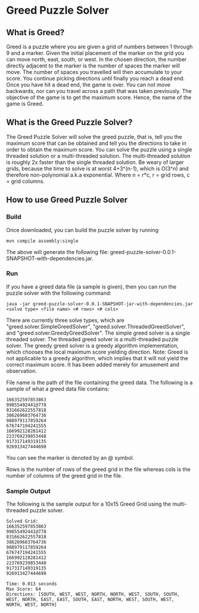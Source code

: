 # Greed Puzzle Solver

## What is Greed?

Greed is a puzzle where you are given a grid of numbers between 1 through 9 and a marker.  Given
the initial placement of the marker on the grid you can move north, east, south, or west.
In the chosen direction, the number directly adjacent to the marker is the number of spaces
the marker will move.  The number of spaces you travelled will then accumulate to your score.
You continue picking directions until finally you reach a dead end.
Once you have hit a dead end, the game is over.  You can not move backwards, nor can you travel across a path that was taken previously.  The objective of the game is to get the maximum score.  Hence, the name of the game is Greed.

## What is the Greed Puzzle Solver?

The Greed Puzzle Solver will solve the greed puzzle, that is, tell you the maximum score that can be
obtained and tell you the directions to take in order to obtain the maximum score.  You can solve
the puzzle using a single threaded solution or a multi-threaded solution.  The multi-threaded solution
is roughly 2x faster than the single threaded solution.  Be weary of larger grids, because the time to solve
is at worst 4+3^(n-1), which is O(3^n) and therefore non-polynomial a.k.a exponential. Where n = r*c, r = grid rows,
c = grid columns.

## How to use Greed Puzzle Solver

### Build

Once downloaded, you can build the puzzle solver by running

```
mvn compile assembly:single
```

The above will generate the following file: greed-puzzle-solver-0.0.1-SNAPSHOT-with-dependencies.jar.  

### Run

If you have a greed data file (a sample is given), then you can run the puzzle solver with the following command:

```
java -jar greed-puzzle-solver-0.0.1-SNAPSHOT-jar-with-dependencies.jar <solve type> <file name> <# rows> <# cols>
```

There are currently three solve types, which are "greed.solver.SimpleGreedSolver", "greed.solver.ThreadedGreedSolver", and "greed.solver.GreedyGreedSolver".  The simple greed solver is a single threaded solver. The threaded greed solver is a multi-threaded puzzle solver.  The greedy greed solver is a greedy algorithm implementation, which chooses the local maximum score yielding direction.  Note: Greed is not applicable to a greedy algorithm,
which implies that it will not yield the correct maximum score.  It has been added merely for amusement and observation.

File name is the path of the file containing the greed data.  The following is a sample of what a greed data file contains:

```
166352597853863
99855492441@778
831662622557818
386269683764736
988979117859264
676747194241555
166992128281412
223769239853448
917317149319135
926913427444698
```

You can see the marker is denoted by an @ symbol.

Rows is the number of rows of the greed grid in the file whereas cols is the number of columns of the greed grid in the file.

### Sample Output

The following is the sample output for a 10x15 Greed Grid using the multi-threaded puzzle solver.
```
Solved Grid:
166352597853863
99855492441@778
831662622557818
386269683764736
988979117859264
676747194241555
166992128281412
223769239853448
917317149319135
926913427444698

Time: 0.013 seconds
Max Score: 64
Directions: [SOUTH, WEST, WEST, NORTH, NORTH, WEST, SOUTH, SOUTH, WEST, NORTH, EAST, EAST, SOUTH, EAST, NORTH, WEST, SOUTH, WEST, 
NORTH, WEST, NORTH]
```



